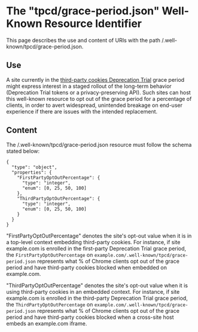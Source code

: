 # ​​The "tpcd/grace-period.json" Well-Known Resource Identifier

This page describes the use and content of URIs with the path /.well-known/tpcd/grace-period.json.

## Use
A site currently in the [third-party cookies Deprecation Trial](https://developers.google.com/privacy-sandbox/3pcd/temporary-exceptions/third-party-deprecation-trial) grace period might express interest in a staged rollout of the long-term behavior (Deprecation Trial tokens or a privacy-preserving API). Such sites can host this well-known resource to opt out of the grace period for a percentage of clients, in order to avert widespread, unintended breakage on end-user experience if there are issues with the intended replacement.

## Content
The /.well-known/tpcd/grace-period.json resource must follow the schema stated below:

```
{
  "type": "object",
  "properties": {
    "FirstPartyOptOutPercentage": {
      "type": "integer",
      "enum": [0, 25, 50, 100]
    },
    "ThirdPartyOptOutPercentage": {
      "type": "integer",
      "enum": [0, 25, 50, 100]
    }
  }
}
```

"FirstPartyOptOutPercentage" denotes the site's opt-out value when it is in a top-level context embedding third-party cookies. For instance, if site example.com is enrolled in the first-party Deprecation Trial grace period, the `FirstPartyOptOutPercentage` on `example.com/.well-known/tpcd/grace-period.json` represents what % of Chrome clients opt out of the grace period and have third-party cookies blocked when embedded on example.com.

"ThirdPartyOptOutPercentage" denotes the site's opt-out value when it is using third-party cookies in an embedded context. For instance, if site example.com is enrolled in the third-party Deprecation Trial grace period, the `ThirdPartyOptOutPercentage` on `example.com/.well-known/tpcd/grace-period.json` represents what % of Chrome clients opt out of the grace period and have third-party cookies blocked when a cross-site host embeds an example.com iframe.
